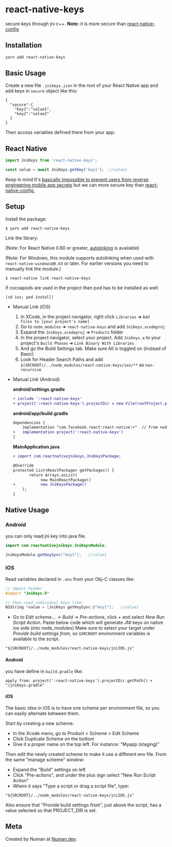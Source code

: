 # react-native-keys

secure keys through jni c++. **Note:** it is more secure than [react-native-config](https://github.com/luggit/react-native-config "react-native-config")

## Installation

```sh
yarn add react-native-keys
```

## Basic Usage

Create a new file `.jnikeys.json` in the root of your React Native app and add keys in `secure` object like this:

```
{
  "secure":{
    "key1":"value1",
    "key2":"value2"
  }
}
```

Then access variables defined there from your app:

## React Native
```js
import JniKeys from 'react-native-keys';

const value = await JniKeys.getKey('key1');  //value1
```

Keep in mind It's [basically impossible to prevent users from reverse engineering mobile app secrets](https://rammic.github.io/2015/07/28/hiding-secrets-in-android-apps/) but we can more secure key than [react-native-config](https://github.com/luggit/react-native-config "react-native-config"), 

## Setup

Install the package:

```
$ yarn add react-native-keys
```

Link the library:

(Note: For React Native 0.60 or greater, [autolinking](https://reactnative.dev/blog/2019/07/03/version-60#native-modules-are-now-autolinked) is available)

(Note: For Windows, this module supports autolinking when used with `react-native-windows@0.63`
or later. For earlier versions you need to manually link the module.)

```
$ react-native link react-native-keys
```

if cocoapods are used in the project then pod has to be installed as well:

```
(cd ios; pod install)
```

 - Manual Link (iOS)

	1. In XCode, in the project navigator, right click `Libraries` ➜ `Add 		Files to [your project's name]`
	2. Go to `node_modules` ➜ `react-native-keys` and add 		`JniKeys.xcodeproj`
	3. Expand the `JniKeys.xcodeproj` ➜ `Products` folder
	4. In the project navigator, select your project. Add 		`JniKeys.a` to your project's `Build Phases` ➜ `Link Binary With Libraries`
	5. And go the Build Settings tab. Make sure All is toggled on (instead of Basic)
	6. Look for Header Search Paths and add `$(SRCROOT)/../node_modules/react-native-keys/ios/**` as `non-recursive`


 - Manual Link (Android) 

	**android/settings.gradle**
	
	```diff
	+ include ':react-native-keys'
	+ project(':react-native-keys').projectDir = new File(rootProject.projectDir, '../node_modules/react-native-keys/android')
	```
	**android/app/build.gradle**
	
	```diff
	dependencies {
		implementation "com.facebook.react:react-native:+"  // From node_modules
	+	implementation project(':react-native-keys')
	}
	```
	**MainApplication.java**
	
	```diff
	+ import com.reactnativejnikeys.JniKeysPackage;
	
	@Override
	protected List<ReactPackage> getPackages() {
		   return Arrays.asList(
           		new MainReactPackage()
	+      		new JniKeysPackage()
	    );
	}
	```

## Native Usage

### Android
you can only read jni key into java file.
```java
import com.reactnativejnikeys.JniKeysModule;

JniKeysModule.getKeySync("key1");   //value1
```

### iOS

Read variables declared in `.env` from your Obj-C classes like:

```objective-c
// import header
#import "JniKeys.h"

// then read individual keys like:
NSString *value = [JniKeys getKeySync:@"key1"];   //value1
```

- Go to _Edit scheme..._ -> _Build_ -> _Pre-actions_, click _+_ and select _New Run Script Action_. Paste below code which will generate JNI keys on native ios side (into node_modules) Make sure to select your target under _Provide build settings from_, so `$SRCROOT` environment variables is available to the script.

```
"${SRCROOT}/../node_modules/react-native-keys/jniIOS.js"
```

#### Android


you have define in `build.gradle` like:

```
apply from: project(':react-native-keys').projectDir.getPath() + "/jniKeys.gradle"
```


#### iOS

The basic idea in iOS is to have one scheme per environment file, so you can easily alternate between them.

Start by creating a new scheme:

- In the Xcode menu, go to Product > Scheme > Edit Scheme
- Click Duplicate Scheme on the bottom
- Give it a proper name on the top left. For instance: "Myapp (staging)"

Then edit the newly created scheme to make it use a different env file. From the same "manage scheme" window:

- Expand the "Build" settings on left
- Click "Pre-actions", and under the plus sign select "New Run Script Action"
- Where it says "Type a script or drag a script file", type:
 ```
"${SRCROOT}/../node_modules/react-native-keys/jniIOS.js"
  ```
Also ensure that "Provide build settings from", just above the script, has a value selected so that PROJECT_DIR is set.

## Meta

Created by Numan at [Numan.dev](https://numan.dev/).
